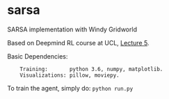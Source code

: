 # sarsa
SARSA implementation with Windy Gridworld

Based on Deepmind RL course at UCL, [Lecture 5](https://www.youtube.com/watch?v=0g4j2k_Ggc4&t=52m22s).

Basic Dependencies:
```
    Training:       python 3.6, numpy, matplotlib.
    Visualizations: pillow, moviepy.
```

To train the agent, simply do: `python run.py`
